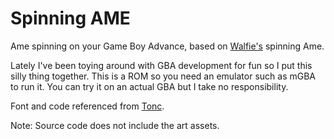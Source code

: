 # Spinning AME
Ame spinning on your Game Boy Advance, based on [Walfie's](https://twitter.com/walfieee) spinning Ame.

Lately I've been toying around with GBA development for fun so I put this silly thing together.
This is a ROM so you need an emulator such as mGBA to run it.
You can try it on an actual GBA but I take no responsibility.

Font and code referenced from [Tonc](https://www.coranac.com/tonc/text/).

Note: Source code does not include the art assets.
